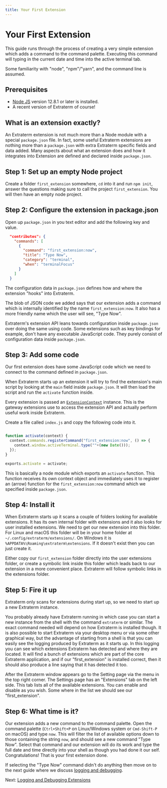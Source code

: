 ```yaml
---
title: Your First Extension
---
```


# Your First Extension

This guide runs through the process of creating a very simple extension which adds a command to the command palette. Executing this command will typing in the current date and time into the active terminal tab.

Some familiarity with "node", "npm"/"yarn", and the command line is assumed.


## Prerequisites

* [Node JS](https://nodejs.org/en/) version 12.8.1 or later is installed.
* A recent version of Extraterm of course!

## What is an extension exactly?

An Extraterm extension is not much more than a Node module with a special `package.json` file. In fact, some useful Extraterm extensions are nothing more than a `package.json` with extra Extraterm specific fields and data added. Many aspects about what an extension does and how it integrates into Extension are defined and declared inside `package.json`.


## Step 1: Set up an empty Node project

Create a folder `first_extension` somewhere, `cd` into it and run `npm init`, answer the questions making sure to call the project `first_extension`. You will then have an empty node project.


## Step 2: Configure the extension in package.json

Open up `package.json` in you text editor and add the following key and value.

```json
  "contributes": {
    "commands": [
      {
        "command": "first_extension:now",
        "title": "Type Now",
        "category": "terminal",
        "when": "terminalFocus"
      }
    ]
  }
```

The configuration data in `package.json` defines how and where the extension "hooks" into Extraterm.

The blob of JSON code we added says that our extension adds a command which is internally identified by the name `first_extension:now`. It also has a more friendly name which the user will see, "Type Now".

Extraterm's extension API leans towards configuration inside `package.json` over doing the same using code. Some extensions such as key bindings for example, don't have any executable JavaScript code. They purely consist of configuration data inside `package.json`.


## Step 3: Add some code

Our first extension does have some JavaScript code which we need to connect to the command defined in `package.json`.

When Extraterm starts up an extension it will try to find the extension's main script by looking at the `main` field inside `package.json`. It will then load the script and run the `activate` function inside.

Every extension is passed an [`ExtensionContext`](extension_api/interfaces/extensioncontext.html) instance. This is the gateway extensions use to access the extension API and actually perform useful work inside Extraterm.

Create a file called `index.js` and copy the following code into it.

```javascript

function activate(context) {
  context.commands.registerCommand("first_extension:now", () => {
    context.window.activeTerminal.type(""+(new Date()));
  });
}

exports.activate = activate;
```

This is basically a node module which exports an `activate` function. This function receives its own context object and immediately uses it to register an (arrow) function for the `first_extension:now` command which we specified inside `package.json`.


## Step 4: Install it

When Extraterm starts up it scans a couple of folders looking for available extensions. It has its own internal folder with extensions and it also looks for user installed extensions. We need to get our new extension into this folder. For Linux and macOS this folder will be in your home folder at `~/.config/extraterm/extensions/`. On Windows it is `%APPDATA%\Roaming\extraterm\extensions`. If it doesn't exist then you can just create it.

Either copy our `first_extension` folder directly into the user extensions folder, or create a symbolic link inside this folder which leads back to our extension in a more convenient place. Extraterm will follow symbolic links in the extensions folder.


## Step 5: Fire it up

Extraterm only scans for extensions during start up, so we need to start up a new Extraterm instance.

You probably already have Extraterm running in which case you can start a new instance from the shell with the command `extraterm` or similar. The exact command needed will depend on how Extraterm is installed though. It is also possible to start Extraterm via your desktop menu or via some other graphical way, but the advantage of starting from a shell is that you can easily see the logging produced by Extraterm as it starts up. In this logging you can see which extensions Extraterm has detected and where they are located. It will find a bunch of extensions which are part of the core Extraterm application, and if our "first_extension" is installed correct, then it should also produce a line saying that it has detected it too.

After the Extraterm window appears go to the Setting page via the menu in the top right corner. The Settings page has an "Extensions" tab on the left side. This tab lists all of the available extensions. You can enable and disable as you wish. Some where in the list we should see our "first_extension".


## Step 6: What time is it?

Our extension adds a new command to the command palette. Open the command palette (`Ctrl+Shift+P` on Linux/Windows system or `Cmd-Shift-P` on macOS) and type `now`. This will filter the list of available options down to those containing the string `now`, and should see a new command "Type Now". Select that command and our extension will do its work and type the full date and time directly into your shell as though you had done it our self. Congratulations! That is your first extension done.

If selecting the "Type Now" command didn't do anything then move on to the next guide where we discuss [logging and debugging](extensions_logging_and_debugging.md).

Next: [Logging and Debugging Extensions](extensions_logging_and_debugging.md)
